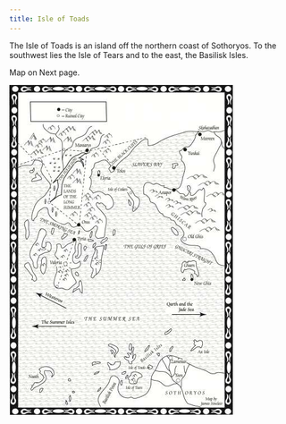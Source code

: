 ```yaml
---
title: Isle of Toads
---
```


The Isle of Toads is an island off the northern coast of Sothoryos. To the southwest lies the Isle of Tears and to the east, the Basilisk Isles.

Map on Next page.

![Image](images/000016.jpg)


